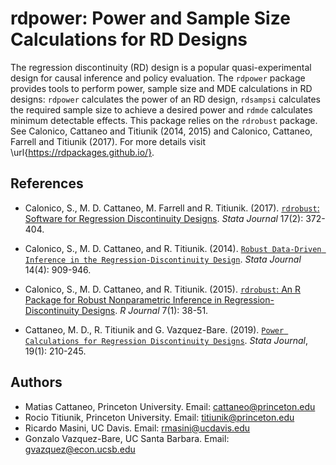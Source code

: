 # rdpower: Power and Sample Size Calculations for RD Designs

The regression discontinuity (RD) design is a popular quasi-experimental design for causal inference and policy evaluation. The `rdpower` package provides tools to perform power, sample size and MDE calculations in RD designs: `rdpower` calculates the power of an RD design, `rdsampsi` calculates the required sample size to achieve a desired power and `rdmde` calculates minimum detectable effects. This package relies on the `rdrobust` package. See Calonico, Cattaneo and Titiunik (2014, 2015) and Calonico, Cattaneo, Farrell and Titiunik (2017). For more details visit \url{https://rdpackages.github.io/}.

## References

- Calonico, S., M. D. Cattaneo, M. Farrell and R. Titiunik. (2017). [`rdrobust`: Software for Regression Discontinuity Designs](https://rdpackages.github.io/references/Calonico-Cattaneo-Farrell-Titiunik_2017_Stata.pdf). *Stata Journal* 17(2): 372-404.

- Calonico, S., M. D. Cattaneo, and R. Titiunik. (2014). [`Robust Data-Driven Inference in the Regression-Discontinuity Design`](https://rdpackages.github.io/references/Calonico-Cattaneo-Titiunik_2014_Stata.pdf). *Stata Journal* 14(4): 909-946.

- Calonico, S., M. D. Cattaneo, and R. Titiunik. (2015). [`rdrobust`: An R Package for Robust Nonparametric Inference in Regression-Discontinuity Designs](https://rdpackages.github.io/references/Calonico-Cattaneo-Titiunik_2015_R.pdf). *R Journal* 7(1): 38-51.

- Cattaneo, M. D., R. Titiunik and G. Vazquez-Bare. (2019). [`Power Calculations for Regression Discontinuity Designs`](https://rdpackages.github.io/references/Cattaneo-Titiunik-VazquezBare_2019_Stata.pdf). *Stata Journal*, 19(1): 210-245.

## Authors

- Matias Cattaneo, Princeton University. Email: cattaneo@princeton.edu
- Rocio Titiunik, Princeton University. Email: titiunik@princeton.edu
- Ricardo Masini, UC Davis. Email: rmasini@ucdavis.edu
- Gonzalo Vazquez-Bare, UC Santa Barbara. Email: gvazquez@econ.ucsb.edu